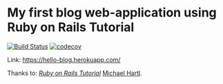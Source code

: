 # My first blog web-application using Ruby on Rails Tutorial

[![Build Status](https://travis-ci.org/rakvium/blog.svg?branch=master)](https://travis-ci.org/rakvium/blog)
[![codecov](https://codecov.io/gh/rakvium/blog/branch/master/graph/badge.svg)](https://codecov.io/gh/rakvium/blog)

Link: https://hello-blog.herokuapp.com/

Thanks to:
[*Ruby on Rails Tutorial*](http://railstutorial.org/)
 [Michael Hartl](http://michaelhartl.com/).
